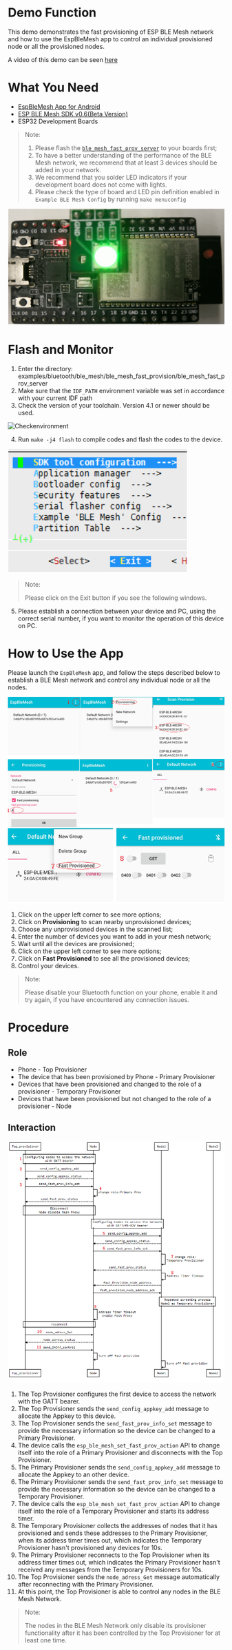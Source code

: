 # Demo Function

This demo demonstrates the fast provisioning of ESP BLE Mesh network and how to use the EspBleMesh app to control an individual provisioned node or all the provisioned nodes.
 
A video of this demo can be seen 
[here](http://download.espressif.com/BLE_MESH/BLE_Mesh_Demo/V0.4_Demo_Fast_Provision/ESP32_BLE_Mesh_Fast_Provision.mp4)

# What You Need 

* [EspBleMesh App for Android](http://download.espressif.com/BLE_MESH/ESP_BLE_MESH_APKs/EspBleMesh-0.9.3.apk)
* [ESP BLE Mesh SDK v0.6(Beta Version)](https://glab.espressif.cn/ble_mesh/esp-ble-mesh-v0.6)
* ESP32 Development Boards

> Note:
> 
> 1. Please flash the [`ble_mesh_fast_prov_server`](https://glab.espressif.cn/ble_mesh/esp-ble-mesh-v0.6/tree/ble_mesh_release/esp-ble-mesh-v0.6/examples/bluetooth/ble_mesh/ble_mesh_fast_provision/ble_mesh_fast_prov_server) to your boards first;
> 2. To have a better understanding of the performance of the BLE Mesh network, we recommend that at least 3 devices should be added in your network.
> 3. We recommend that you solder LED indicators if your development board does not come with lights. 
> 4. Please check the type of board and LED pin definition enabled in `Example BLE Mesh Config` by running `make menuconfig`

![Board](images/设备.png)


# Flash and Monitor

1.	Enter the directory: 
examples/bluetooth/ble_mesh/ble_mesh_fast_provision/ble_mesh_fast_prov_server
2.	Make sure that the `IDF_PATH` environment variable was set in accordance with your current IDF path
3. Check the version of your toolchain. Version 4.1 or newer should be used.
 
![Checkenvironment](images/手册-1-副本.png)

4. Run `make -j4 flash` to compile codes and flash the codes to the device.

![compiledcode](images/手册-2.png)

> Note: 
> 
> Please click on the Exit button if you see the following windows.
                   

5. Please establish a connection between your device and PC, using the correct serial number, if you want to monitor the operation of this device on PC. 

# How to Use the App

Please launch the `EspBleMesh` app, and follow the steps described below to establish a BLE Mesh network and control any individual node or all the nodes.

![App steps](images/app_ble.png)
1. Click on the upper left corner to see more options;
2. Click on **Provisioning** to scan nearby unprovisioned devices;
3. Choose any unprovisioned devices in the scanned list;
4. Enter the number of devices you want to add in your mesh network;
5. Wait until all the devices are provisioned;
6. Click on the upper left corner to see more options;
7. Click on **Fast Provisioned** to see all the provisioned devices;
8. Control your devices.

> Note: 
> 
> Please disable your Bluetooth function on your phone, enable it and try again, if you have encountered any connection issues.


# Procedure

## Role

* Phone - Top Provisioner
* The device that has been provisioned by Phone - Primary Provisioner
* Devices that have been provisioned and changed to the role of a provisioner - Temporary Provisioner
* Devices that have been provisioned but not changed to the role of a provisioner - Node

## Interaction

![Interaction](images/时序图.png)
1. The Top Provisioner configures the first device to access the network with the GATT bearer.
2. The Top Provisioner sends the `send_config_appkey_add` message to allocate the Appkey to this device. 
3. The Top Provisioner sends the `send_fast_prov_info_set` message to provide the necessary information so the device can be changed to a Primary Provisioner.
4. The device calls the `esp_ble_mesh_set_fast_prov_action` API to change itself into the role of a Primary Provisioner and disconnects with the Top Provisioner.
5. The Primary Provisioner sends the `send_config_appkey_add` message to allocate the Appkey to an other device.
6. The Primary Provisioner sends the `send_fast_prov_info_set` message to provide the necessary information so the device can be changed to a Temporary Provisioner.
7. The device calls the `esp_ble_mesh_set_fast_prov_action` API to change itself into the role of a Temporary Provisioner and starts its address timer.
8. The Temporary Provisioner collects the addresses of nodes that it has provisioned and sends these addresses to the Primary Provisioner, when its address timer times out, which indicates the Temporary Provisioner hasn't provisioned any devices for 10s.
9. The Primary Provisioner reconnects to the Top Provisioner when its address timer times out, which indicates the Primary Provisioner hasn't received any messages from the Temporary Provisioners for 10s.
10. The Top Provisioner sends the `node_adress_Get` message automatically after reconnecting with the Primary Provisioner.
11. At this point, the Top Provisioner is able to control any nodes in the BLE Mesh Network.

> Note:
> 
> The nodes in the BLE Mesh Network only disable its provisioner functionality after it has been controlled by the Top Provisioner for at least one time. 

